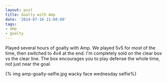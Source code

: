 ```yaml
---
layout: post
title: Goalty with Amp
date: '2014-07-16 21:00:00'
tags:
- amp
- goalty
---
```


Played several hours of goalty with Amp. We played 5v5 for most of the time, then switched to 4v4 at the end. I'm completely sold on the clear box vs the clear line. The box encourages you to play defense the whole time, not just near the goal.

{% img amp-goalty-selfie.jpg wacky face wednesday selfie%}
